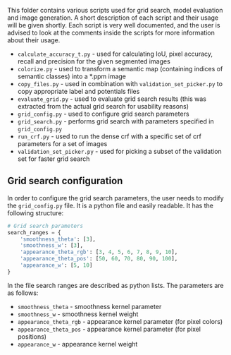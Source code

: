 This folder contains various scripts used for grid search, model evaluation and image generation. A short description of each script and their usage will be given shortly. Each script is very well documented, and the user is advised to look at the comments inside the scripts for more information about their usage.

- `calculate_accuracy_t.py` - used for calculating IoU, pixel accuracy, recall and precision for the given segmented images
- `colorize.py` - used to transform a semantic map (containing indices of semantic classes) into a *.ppm image
- `copy_files.py` - used in combination with `validation_set_picker.py` to copy appropriate label and potentials files
- `evaluate_grid.py` - used to evaluate grid search results (this was extracted from the actual grid search for usability reasons)
- `grid_config.py` - used to configure grid search parameters
- `grid_search.py` - performs grid search with parameters specified in `grid_config.py`
- `run_crf.py` - used to run the dense crf with a specific set of crf parameters for a set of images
- `validation_set_picker.py` - used for picking a subset of the validation set for faster grid search

## Grid search configuration
In order to configure the grid search parameters, the user needs to modify the `grid_config.py` file. It is a python file and easily readable. It has the following structure:

```python
# Grid search parameters
search_ranges = {
    'smoothness_theta': [3],
    'smoothness_w': [3],
    'appearance_theta_rgb': [3, 4, 5, 6, 7, 8, 9, 10],
    'appearance_theta_pos': [50, 60, 70, 80, 90, 100],
    'appearance_w': [5, 10]
}
```

In the file search ranges are described as python lists. The parameters are as follows:

- `smoothness_theta` - smoothness kernel parameter
- `smoothness_w` - smoothness kernel weight
- `appearance_theta_rgb` - appearance kernel parameter (for pixel colors)
- `appearance_theta_pos` - appearance kernel parameter (for pixel positions)
- `appearance_w` - appearance kernel weight
